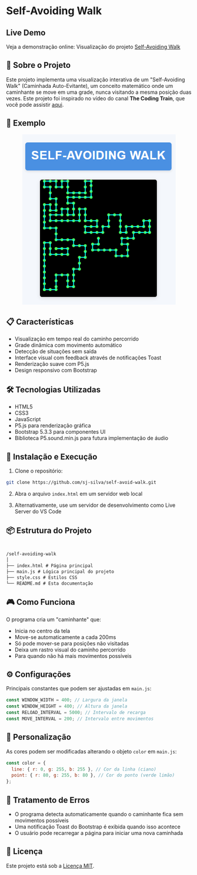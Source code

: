 # Self-Avoiding Walk

## Live Demo

Veja a demonstração online: Visualização do projeto [Self-Avoiding Walk](https://sj-silva.github.io/self-avoid-walk/)

## 🚀 Sobre o Projeto

Este projeto implementa uma visualização interativa de um "Self-Avoiding Walk" (Caminhada Auto-Evitante), um conceito matemático onde um caminhante se move em uma grade, nunca visitando a mesma posição duas vezes. Este projeto foi inspirado no vídeo do canal **The Coding Train**, que você pode assistir [aqui](https://youtu.be/m6-cm6GZ1iw?si=g3c8ZcHUzDjpAVk9).

## 📸 Exemplo

<div align="center">
  <img src="example.png" alt="Exemplo do Self-Avoiding Walk em ação" />
</div>

## 📋 Características

- Visualização em tempo real do caminho percorrido
- Grade dinâmica com movimento automático
- Detecção de situações sem saída
- Interface visual com feedback através de notificações Toast
- Renderização suave com P5.js
- Design responsivo com Bootstrap

## 🛠️ Tecnologias Utilizadas

- HTML5
- CSS3
- JavaScript
- P5.js para renderização gráfica
- Bootstrap 5.3.3 para componentes UI
- Biblioteca P5.sound.min.js para futura implementação de áudio

## 🔧 Instalação e Execução

1. Clone o repositório:

```bash
git clone https://github.com/sj-silva/self-avoid-walk.git
```

2. Abra o arquivo `index.html` em um servidor web local

3. Alternativamente, use um servidor de desenvolvimento como Live Server do VS Code

## 📦 Estrutura do Projeto

```

/self-avoiding-walk
│
├── index.html # Página principal
├── main.js # Lógica principal do projeto
├── style.css # Estilos CSS
└── README.md # Esta documentação

```

## 🎮 Como Funciona

O programa cria um "caminhante" que:

- Inicia no centro da tela
- Move-se automaticamente a cada 200ms
- Só pode mover-se para posições não visitadas
- Deixa um rastro visual do caminho percorrido
- Para quando não há mais movimentos possíveis

## ⚙️ Configurações

Principais constantes que podem ser ajustadas em `main.js`:

```javascript
const WINDOW_WIDTH = 400; // Largura da janela
const WINDOW_HEIGHT = 400; // Altura da janela
const RELOAD_INTERVAL = 5000; // Intervalo de recarga
const MOVE_INTERVAL = 200; // Intervalo entre movimentos
```

## 🎨 Personalização

As cores podem ser modificadas alterando o objeto `color` em `main.js`:

```javascript
const color = {
  line: { r: 0, g: 255, b: 255 }, // Cor da linha (ciano)
  point: { r: 80, g: 255, b: 80 }, // Cor do ponto (verde limão)
};
```

## 🚨 Tratamento de Erros

- O programa detecta automaticamente quando o caminhante fica sem movimentos possíveis
- Uma notificação Toast do Bootstrap é exibida quando isso acontece
- O usuário pode recarregar a página para iniciar uma nova caminhada

## 📄 Licença

Este projeto está sob a [Licença MIT](https://opensource.org/licenses/MIT).
